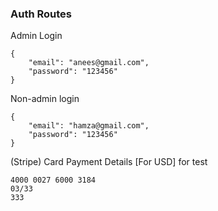 ### Auth Routes

Admin Login

```
{
    "email": "anees@gmail.com",
    "password": "123456"
}
```

Non-admin login

```
{
    "email": "hamza@gmail.com",
    "password": "123456"
}
```

(Stripe) Card Payment Details [For USD] for test

```
4000 0027 6000 3184
03/33
333
```
